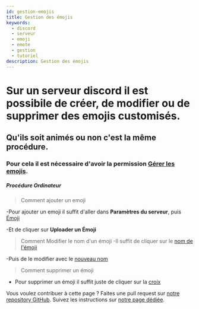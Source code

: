 ```yaml
---
id: gestion-emojis
title: Gestion des émojis
keywords:
  - discord
  - serveur
  - emoji
  - emote
  - gestion
  - tutoriel
description: Gestion des émojis
---
```


# Sur un serveur discord il est possibile de créer, de modifier ou de supprimer des emojis customisés. 
## Qu'ils soit animés ou non c'est la même procédure.
### Pour cela il est nécessaire d'avoir la permission [Gérer les emojis](https://i.imgur.com/Y6pzX28.png).


##### Procédure Ordinateur

> Comment ajouter un emoji

-Pour ajouter un emoji il suffit d'aller dans **Paramètres du serveur**, puis [Émoji](https://i.imgur.com/ftpXo58.png)

-Et de cliquer sur **Uploader un Émoji**



> Comment Modifier le nom d'un émoji
-Il suffit de cliquer sur le [nom de l'émoji](https://i.imgur.com/HPlckPI.png)

-Puis de le modifier avec le [nouveau nom](https://i.imgur.com/S9XKj1f.png)


> Comment supprimer un émoji
- Pour supprimer un émoji il suffit juste de cliquer sur la [croix](https://i.imgur.com/aI2BFHj.png)




Vous voulez contribuer à cette page ? Faites une pull request sur [notre repository GitHub](https://github.com/discordfr/wiki). Suivez les instructions sur [notre page dédiée](https://discord.fr/wiki/contribuer).
